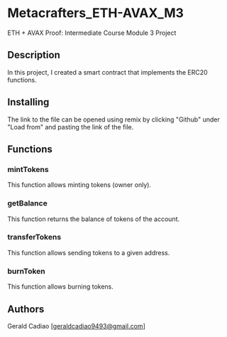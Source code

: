 # Metacrafters_ETH-AVAX_M3
ETH + AVAX Proof: Intermediate Course Module 3 Project

## Description
In this project, I created a smart contract that implements the ERC20 functions.

## Installing
The link to the file can be opened using remix by clicking "Github" under "Load from" and pasting the link of the file.

## Functions
### mintTokens
This function allows minting tokens (owner only).
### getBalance
This function returns the balance of tokens of the account.
### transferTokens
This function allows sending tokens to a given address.
### burnToken
This function allows burning tokens.

## Authors
Gerald Cadiao [geraldcadiao9493@gmail.com]
